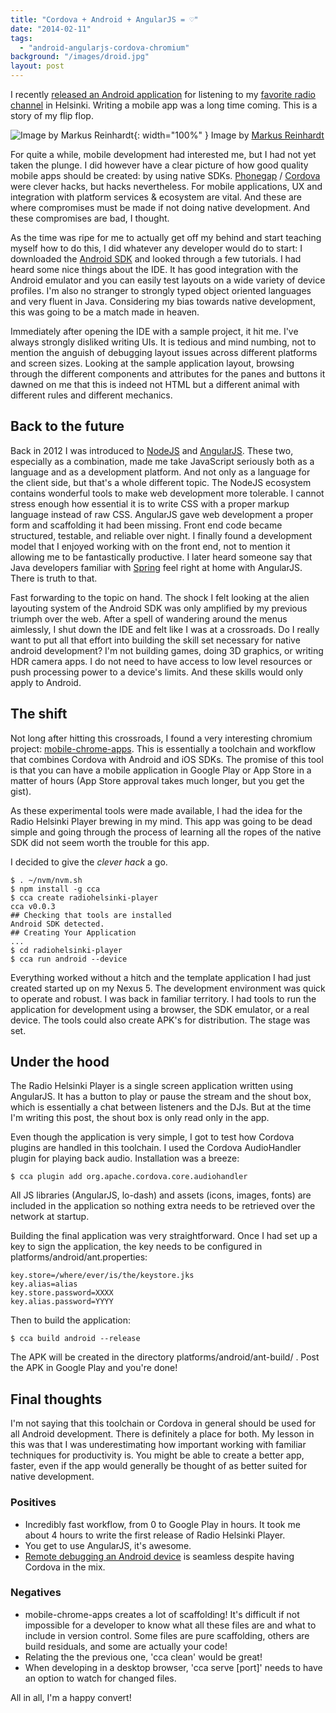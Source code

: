 ```yaml
---
title: "Cordova + Android + AngularJS = ♡"
date: "2014-02-11"
tags: 
  - "android-angularjs-cordova-chromium"
background: "/images/droid.jpg"
layout: post
---
```


I recently [released an Android application](/2014/02/11/radio-helsinki-player) for listening to my [favorite radio channel](http://www.radiohelsinki.fi) in Helsinki. Writing a mobile app was a long time coming. This is a story of my flip flop.

![Image by Markus Reinhardt](https://images.squarespace-cdn.com/content/v1/52375b95e4b030ffaec4c1f9/1392153094998-OMPH53YUP2CSA14AQE4R/5696426981_9dde938241_o.jpg){: width="100%" }
Image by [Markus Reinhardt](http://www.flickr.com/photos/tuxxilla/5696426981/)

For quite a while, mobile development had interested me, but I had not yet taken the plunge. I did however have a clear picture of how good quality mobile apps should be created: by using native SDKs. [Phonegap](http://phonegap.com/) / [Cordova](http://cordova.apache.org/) were clever hacks, but hacks nevertheless. For mobile applications, UX and integration with platform services & ecosystem are vital. And these are where compromises must be made if not doing native development. And these compromises are bad, I thought.

As the time was ripe for me to actually get off my behind and start teaching myself how to do this, I did whatever any developer would do to start: I downloaded the [Android SDK](http://developer.android.com/sdk/) and looked through a few tutorials. I had heard some nice things about the IDE. It has good integration with the Android emulator and you can easily test layouts on a wide variety of device profiles. I'm also no stranger to strongly typed object oriented languages and very fluent in Java. Considering my bias towards native development, this was going to be a match made in heaven.

Immediately after opening the IDE with a sample project, it hit me. I've always strongly disliked writing UIs. It is tedious and mind numbing, not to mention the anguish of debugging layout issues across different platforms and screen sizes. Looking at the sample application layout, browsing through the different components and attributes for the panes and buttons it dawned on me that this is indeed not HTML but a different animal with different rules and different mechanics.

## Back to the future

Back in 2012 I was introduced to [NodeJS](http://nodejs.org/) and [AngularJS](http://angularjs.org/). These two, especially as a combination, made me take JavaScript seriously both as a language and as a development platform. And not only as a language for the client side, but that's a whole different topic. The NodeJS ecosystem contains wonderful tools to make web development more tolerable. I cannot stress enough how essential it is to write CSS with a proper markup language instead of raw CSS. AngularJS gave web development a proper form and scaffolding it had been missing. Front end code became structured, testable, and reliable over night. I finally found a development model that I enjoyed working with on the front end, not to mention it allowing me to be fantastically productive. I later heard someone say that Java developers familiar with [Spring](http://spring.io/) feel right at home with AngularJS. There is truth to that.

Fast forwarding to the topic on hand. The shock I felt looking at the alien layouting system of the Android SDK was only amplified by my previous triumph over the web. After a spell of wandering around the menus aimlessly, I shut down the IDE and felt like I was at a crossroads. Do I really want to put all that effort into building the skill set necessary for native android development? I'm not building games, doing 3D graphics, or writing HDR camera apps. I do not need to have access to low level resources or push processing power to a device's limits. And these skills would only apply to Android.

## The shift

Not long after hitting this crossroads, I found a very interesting chromium project: [mobile-chrome-apps](https://github.com/MobileChromeApps/mobile-chrome-apps). This is essentially a toolchain and workflow that combines Cordova with Android and iOS SDKs. The promise of this tool is that you can have a mobile application in Google Play or App Store in a matter of hours (App Store approval takes much longer, but you get the gist).

As these experimental tools were made available, I had the idea for the Radio Helsinki Player brewing in my mind. This app was going to be dead simple and going through the process of learning all the ropes of the native SDK did not seem worth the trouble for this app.

I decided to give the _clever_ _hack_ a go.

```
$ . ~/nvm/nvm.sh
$ npm install -g cca
$ cca create radiohelsinki-player
cca v0.0.3
## Checking that tools are installed
Android SDK detected.
## Creating Your Application
...
$ cd radiohelsinki-player
$ cca run android --device
```

Everything worked without a hitch and the template application I had just created started up on my Nexus 5. The development environment was quick to operate and robust. I was back in familiar territory. I had tools to run the application for development using a browser, the SDK emulator, or a real device. The tools could also create APK's for distribution. The stage was set.

## Under the hood

The Radio Helsinki Player is a single screen application written using AngularJS. It has a button to play or pause the stream and the shout box, which is essentially a chat between listeners and the DJs. But at the time I'm writing this post, the shout box is only read only in the app.

Even though the application is very simple, I got to test how Cordova plugins are handled in this toolchain. I used the Cordova AudioHandler plugin for playing back audio. Installation was a breeze:

```
$ cca plugin add org.apache.cordova.core.audiohandler
```

All JS libraries (AngularJS, lo-dash) and assets (icons, images, fonts) are included in the application so nothing extra needs to be retrieved over the network at startup.

Building the final application was very straightforward. Once I had set up a key to sign the application, the key needs to be configured in platforms/android/ant.properties:

```
key.store=/where/ever/is/the/keystore.jks
key.alias=alias
key.store.password=XXXX
key.alias.password=YYYY

```

Then to build the application:

```
$ cca build android --release
```

The APK will be created in the directory platforms/android/ant-build/ . Post the APK in Google Play and you're done!

## Final thoughts

I'm not saying that this toolchain or Cordova in general should be used for all Android development. There is definitely a place for both. My lesson in this was that I was underestimating how important working with familiar techniques for productivity is. You might be able to create a better app, faster, even if the app would generally be thought of as better suited for native development. 

### Positives

- Incredibly fast workflow, from 0 to Google Play in hours. It took me about 4 hours to write the first release of Radio Helsinki Player.
- You get to use AngularJS, it's awesome.
- [Remote debugging an Android device](https://developers.google.com/chrome-developer-tools/docs/remote-debugging) is seamless despite having Cordova in the mix.

### Negatives

- mobile-chrome-apps creates a lot of scaffolding! It's difficult if not impossible for a developer to know what all these files are and what to include in version control. Some files are pure scaffolding, others are build residuals, and some are actually your code!
- Relating the the previous one, 'cca clean' would be great!
- When developing in a desktop browser, 'cca serve \[port\]' needs to have an option to watch for changed files.

All in all, I'm a happy convert!
